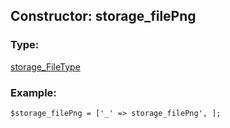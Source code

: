 ## Constructor: storage\_filePng  

### Type: 

[storage\_FileType](../types/storage_FileType.md)
### Example:

```
$storage_filePng = ['_' => storage_filePng', ];
```